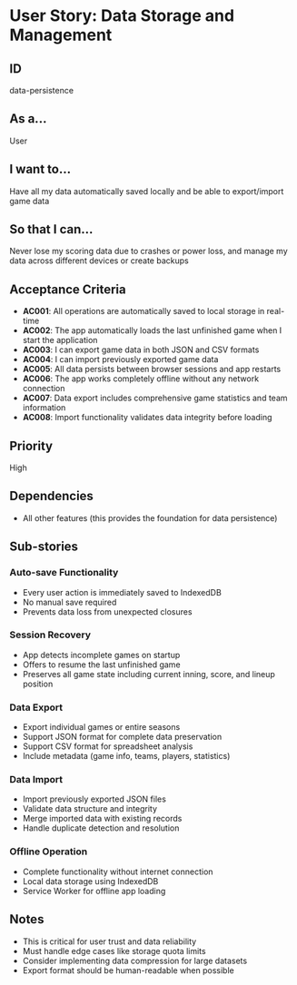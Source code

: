 # User Story: Data Storage and Management

## ID

data-persistence

## As a...

User

## I want to...

Have all my data automatically saved locally and be able to export/import game data

## So that I can...

Never lose my scoring data due to crashes or power loss, and manage my data across different devices or create backups

## Acceptance Criteria

- **AC001**: All operations are automatically saved to local storage in real-time
- **AC002**: The app automatically loads the last unfinished game when I start the application
- **AC003**: I can export game data in both JSON and CSV formats
- **AC004**: I can import previously exported game data
- **AC005**: All data persists between browser sessions and app restarts
- **AC006**: The app works completely offline without any network connection
- **AC007**: Data export includes comprehensive game statistics and team information
- **AC008**: Import functionality validates data integrity before loading

## Priority

High

## Dependencies

- All other features (this provides the foundation for data persistence)

## Sub-stories

### Auto-save Functionality

- Every user action is immediately saved to IndexedDB
- No manual save required
- Prevents data loss from unexpected closures

### Session Recovery

- App detects incomplete games on startup
- Offers to resume the last unfinished game
- Preserves all game state including current inning, score, and lineup position

### Data Export

- Export individual games or entire seasons
- Support JSON format for complete data preservation
- Support CSV format for spreadsheet analysis
- Include metadata (game info, teams, players, statistics)

### Data Import

- Import previously exported JSON files
- Validate data structure and integrity
- Merge imported data with existing records
- Handle duplicate detection and resolution

### Offline Operation

- Complete functionality without internet connection
- Local data storage using IndexedDB
- Service Worker for offline app loading

## Notes

- This is critical for user trust and data reliability
- Must handle edge cases like storage quota limits
- Consider implementing data compression for large datasets
- Export format should be human-readable when possible
